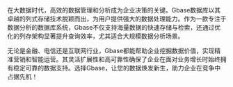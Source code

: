 在大数据时代，高效的数据管理和分析成为企业决策的关键。Gbase数据库以其卓越的列式存储技术脱颖而出，为用户提供强大的数据处理能力。作为一款专注于数据分析的数据库系统，Gbase不仅支持海量数据的快速存储与检索，还通过优化的列存架构显著提升查询效率，尤其适合大规模数据分析场景。

无论是金融、电信还是互联网行业，Gbase都能帮助企业挖掘数据价值，实现精准营销和智能运营。其灵活扩展性和高可靠性确保了企业在面对业务增长时始终拥有稳定可靠的数据支持。选择Gbase，让您的数据焕发新生，助力企业在竞争中占据先机！